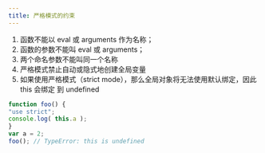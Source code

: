 ```yaml
---
title: 严格模式的约束
---
```


1. 函数不能以 eval 或 arguments 作为名称；
2. 函数的参数不能叫 eval 或 arguments；
3. 两个命名参数不能叫同一个名称
4. 严格模式禁止自动或隐式地创建全局变量
5. 如果使用严格模式（strict mode），那么全局对象将无法使用默认绑定，因此 this 会绑定
到 undefined
 ```js
function foo() {
"use strict";
console.log( this.a );
}
var a = 2;
foo(); // TypeError: this is undefined
 ```